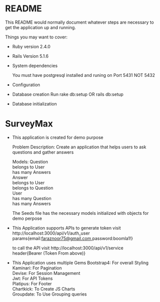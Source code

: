 # README

This README would normally document whatever steps are necessary to get the
application up and running.

Things you may want to cover:

* Ruby version 
	2.4.0
* Rails Version
	5.1.6
* System dependencies
	
	You must have postgresql installed and runing on Port 5431 NOT 5432

* Configuration

* Database creation 
	Run rake db:setup OR rails db:setup

* Database initialization


# SurveyMax

* This application is created for demo purpose 

	Problem Description: Create an application that helps users to ask questions and gather answers

	Models: 
		Question <br>
			belongs to User <br>
			has many Answers<br>
		Answer<br>
			belongs to User<br>
			belongs to Question<br>
		User<br>
			has many Question<br>
			has many Answers<br>

	The Seeds file has the necessary models initialized with objects for demo perpose<br>




* This Application supports APIs
	to generate token visit http://localhost:3000/api/v1/auth_user<br>
	params{email:faraznoor75@gmail.com,password:boomla1!}<br>

	to call the API visit http://localhost:3000/api/v1/service<br>
	header{Bearer (Token From above)}<br>

* This Application uses multiple Gems
	Bootstrap4: 
		For overall Styling<br>
	Kaminari: 
		For Pagination<br>
	Devise: 
		For Session Management<br>
	Jwt: 
		For API Tokens<br>
	Platipus: 
		For Footer<br>
	Chartkick: 
		To Create JS Charts<br>
	Groupdate: 
		To Use Grouping queries<br>
